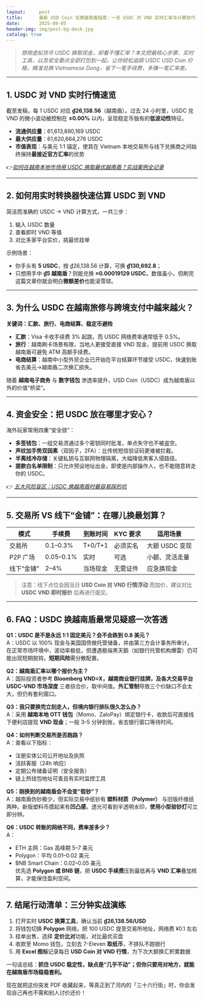```yaml
---
layout:     post
title:      最新 USD Coin 兑换越南盾指南：一览 USDC 对 VND 实时汇率与计算技巧
date:       2025-09-05
header-img: img/post-bg-desk.jpg
catalog: true
---
```


> _想用虚拟货币 USDC 换取现金，却看不懂汇率？本文把最核心步骤、实时工具，以及安全要点全部打包到一起，让你轻松追踪 USDC USD Coin 价格，精准兑换 Vietnamese Dong，省下一笔手续费，多赚一笔汇率差。_

---

## 1. USDC 对 VND 实时行情速览

截至发稿，每 1 USDC 对应 **₫26,138.56**（越南盾）。过去 24 小时里，USDC 兑 VND 的微小波动被控制在 **±0.00%** 以内，呈现稳定币独有的**低波动性**特征。

- **流通供应量**：61,613,890,169 USDC  
- **最大供应量**：61,620,664,276 USDC  
- **市值表现**：与美元 1:1 锚定，使其在 Vietnam 本地交易所与线下兑换商之间始终保持**最接近官方汇率**的优势

👉[_如何在越南本地市场用 USDC 换取最优越南盾？实战案例全记录_](https://okxdog.com/)

---

## 2. 如何用实时转换器快速估算 USDC 到 VND

简洁而准确的 USDC → VND 计算方式，一共三步：

1. 输入 USDC 数量  
2. 查看即时 VND 等值  
3. 对比多家平台实价，挑最优挂单

示例场景：  
- 你手头有 **5 USDC**，按 ₫26,138.56 计算，可换 **₫130,692.8**；  
- 只想用手中 **₫5 越南盾**？则能兑换 **≈0.00019129 USDC**。数值虽小，但刷完这篇文章你就会明白**微额差价**也能滚雪球。

---

## 3. 为什么 USDC 在越南旅修与跨境支付中越来越火？

**关键词：汇款、旅行、电商结算、稳定币避险**

- **汇款**：Visa 卡收手续费 3% 起跳，而 USDC 网络费率通常低于 0.5%。  
- **旅行**：越南刷卡场景有限，当地人更接受直接 VND 现金，提前用 USDC 换取越南盾可避免 ATM 高额手续费。  
- **电商结算**：越南中小型外贸企业已开始在平台结算环节接受 USDC，快速到账省去美元→越南盾二次换汇损失。  

随着 **越南电子商务** 与 **数字钱包** 渗透率提升，USD Coin（USDC）成为越南盾以外的价值“桥梁”。

---

## 4. 资金安全：把 USDC 放在哪里才安心？

海外玩家常用四重“安全锁”：

- **多签钱包**：一组交易须通过多个密钥同时批准，单点失守也不被盗空。  
- **声纹加手势双因素**（双因子，2FA）：比传统短信验证码更难被拦截。  
- **半离线冷存储**：关键私钥与互联网物理隔离，大幅降低黑客入侵路径。  
- **提款白名单限制**：只允许预设地址出金，即使是内部操作人，也不能随意转走你的 USDC。

👉 [_五大风险盲区：USDC 换越南盾时最容易踩的坑_](https://okxdog.com/)

---

## 5. 交易所 VS 线下“金铺”：在哪儿换最划算？

| 模式 | 手续费 | 到账时间 | KYC 要求 | 适用场景 |
|---|---|---|---|---|
| 交易所 | 0.1–0.3% | T+0/T+1 | 必须实名 | 大额 USDC 变现 |
| P2P 广场 | 0.05–0.1% | 实时 | 可选 | 小额、灵活走量 |
| 线下“金铺” | 2–4% | 当场现金 | 无需证件 | 应急换现金 |

> 注意：线下点位会因当日 **USD Coin 对 VND 行情浮动** 而加价，建议对比 **USDC VND 即时报价** 后再进行面交。

---

## 6. FAQ：USDC 换越南盾最常见疑惑一次答透

**Q1：USDC 是不是永远 1:1 固定美元？会不会跌到 0.8 美元？**  
A：USDC 以 100% 现金与美国国债做托管储备，并由第三方会计事务所审计。在正常市场环境中，波动率极低，但遭遇极端黑天鹅（如银行托管机构爆雷）仍可能出现短期脱钩，**短期风险**需分散配置。

**Q2：越南盾汇率以哪个报价为主？**  
A：国际投资者参考 **Bloomberg VND=X，越南商业银行挂牌，及各大交易平台 USDC-VND 市场深度** 三者综合价，取中间值。**外汇管制**导致三个价缺口不会太大，但仍有套利窗口。

**Q3：我只要换完立刻走人，但境内银行排队很久怎么办？**  
A：采用 **越南本地 OTT 钱包**（Momo、ZaloPay）绑定银行卡，收款后可直接线下便利店提现 **VND 现金**；一般 3–5 分钟到账，省去银行窗口等待时间。

**Q4：如何判断交易所是否跑路？**  
A：查看以下指标：  
- 注册实体公司公开地址及执照  
- 活跃客服（24h 响应）  
- 定期公布储备证明（安全报告）  
- 链上热钱包地址可查且有实时监控工具  

**Q5：刚换到的越南盾会不会变“假钞”？**  
A：越南盾伪钞极少，但实际交易中纸钞有 **塑料材质（Polymer）** 与旧版纤维纸两种。新版塑料币摸起来有**凹凸感**，透光可看到半透明水印，**使用小型验钞灯**可立即分辨。

**Q6：USDC 转账的网络不同，费率差多少？**  
A：  
- ETH 主网：Gas 高峰期 5–7 美元  
- Polygon：平均 0.01–0.02 美元  
- BNB Smart Chain：0.02–0.05 美元  
优先选 **Polygon 或 BNB 链**，把 **USDC 手续费**压到最低再与 **VND 汇率**叠加核算，才能保住盈利空间。

---

## 7. 结尾行动清单：三分钟实战演练

1. 打开实时 **USDC 换算工具**，确认当前 **₫26,138.56/USD**  
2. 将钱包切换 **Polygon** 网络，把 100 USDC 提至交易所地址，网络费 ¥0.1 左右  
3. 挂单出售，选择 **定价比对**功能，对比最优买盘  
4. 收款至 Momo 钱包，立刻去 7-Eleven **取纸币**，不排队不跑银行  
5. 用 **Excel 图标**记录每日 **USD Coin 对 VND 行情**，为下次大额换汇积累数据

一句话总结：**抓住 USDC 稳定性，缺点是“几乎不动”；但你只要用对地方，就能在越南盾市场稳稳套利。**

现在就把这份突发 PDF 收藏起来，等真正到了河内的「三十六行街」时，你会发现自己再也不需和别人讨价还价！